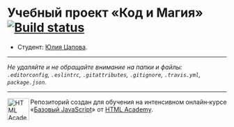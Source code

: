 # Учебный проект «Код и Магия» [![Build status][travis-image]][travis-url]

* Студент: [Юлия Цапова](https://up.htmlacademy.ru/javascript/12/user/479537).

---

_Не удаляйте и не обращайте внимание на папки и файлы:_<br>
_`.editorconfig`, `.eslintrc`, `.gitattributes`, `.gitignore`, `.travis.yml`, `package.json`._

---

<a href="https://htmlacademy.ru/intensive/javascript"><img align="left" width="50" height="50" title="HTML Academy" src="https://up.htmlacademy.ru/static/img/intensive/javascript/logo-for-github.svg"></a>

Репозиторий создан для обучения на интенсивном онлайн‑курсе «[Базовый JavaScript](https://htmlacademy.ru/intensive/javascript)» от [HTML Academy](https://htmlacademy.ru).

[travis-image]: https://travis-ci.org/htmlacademy-javascript/479537-code-and-magick.svg?branch=master
[travis-url]: https://travis-ci.org/htmlacademy-javascript/479537-code-and-magick
